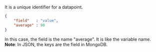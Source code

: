 It is a unique identifier for a datapoint.

```JSON
{
	"field"   : "value",
	"average" : 90
}
```
In this case, the field is the name "average". It is like the variable name.
**Note**: In JSON, the keys are the field in MongoDB.